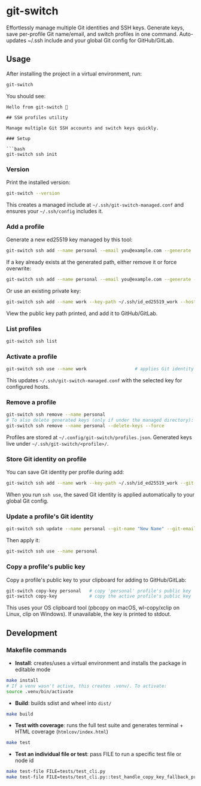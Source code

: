 # git-switch

Effortlessly manage multiple Git identities and SSH keys. Generate keys, save per-profile Git name/email, and switch profiles in one command. Auto-updates ~/.ssh include and your global Git config for GitHub/GitLab.

## Usage

After installing the project in a virtual environment, run:

```bash
git-switch
```

You should see:

```text
Hello from git-switch 👋

## SSH profiles utility

Manage multiple Git SSH accounts and switch keys quickly.

### Setup

```bash
git-switch ssh init
```

### Version

Print the installed version:

```bash
git-switch --version
```

This creates a managed include at `~/.ssh/git-switch-managed.conf` and ensures your `~/.ssh/config` includes it.

### Add a profile

Generate a new ed25519 key managed by this tool:

```bash
git-switch ssh add --name personal --email you@example.com --generate
```

If a key already exists at the generated path, either remove it or force overwrite:

```bash
git-switch ssh add --name personal --email you@example.com --generate --force
```

Or use an existing private key:

```bash
git-switch ssh add --name work --key-path ~/.ssh/id_ed25519_work --hosts github.com,gitlab.com
```

View the public key path printed, and add it to GitHub/GitLab.

### List profiles

```bash
git-switch ssh list
```

### Activate a profile

```bash
git-switch ssh use --name work                  # applies Git identity globally
```

This updates `~/.ssh/git-switch-managed.conf` with the selected key for configured hosts.

### Remove a profile

```bash
git-switch ssh remove --name personal
# To also delete generated keys (only if under the managed directory):
git-switch ssh remove --name personal --delete-keys --force
```

Profiles are stored at `~/.config/git-switch/profiles.json`. Generated keys live under `~/.ssh/git-switch/<profile>/`.

### Store Git identity on profile

You can save Git identity per profile during add:

```bash
git-switch ssh add --name work --key-path ~/.ssh/id_ed25519_work --git-name "Your Work Name" --git-email your.name@company.com
```

When you run `ssh use`, the saved Git identity is applied automatically to your global Git config.

### Update a profile's Git identity

```bash
git-switch ssh update --name personal --git-name "New Name" --git-email new@example.com
```
Then apply it:
```bash
git-switch ssh use --name personal
```

### Copy a profile's public key

Copy a profile's public key to your clipboard for adding to GitHub/GitLab:

```bash
git-switch copy-key personal   # copy 'personal' profile's public key
git-switch copy-key            # copy the active profile's public key
```

This uses your OS clipboard tool (pbcopy on macOS, wl-copy/xclip on Linux, clip on Windows). If unavailable, the key is printed to stdout.

## Development

### Makefile commands

- **Install**: creates/uses a virtual environment and installs the package in editable mode

```bash
make install
# If a venv wasn't active, this creates .venv/. To activate:
source .venv/bin/activate
```

- **Build**: builds sdist and wheel into `dist/`

```bash
make build
```

- **Test with coverage**: runs the full test suite and generates terminal + HTML coverage (`htmlcov/index.html`)

```bash
make test
```

- **Test an individual file or test**: pass FILE to run a specific test file or node id

```bash
make test-file FILE=tests/test_cli.py
make test-file FILE=tests/test_cli.py::test_handle_copy_key_fallback_prints_key
```

